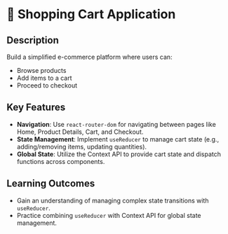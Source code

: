 # 🛒 Shopping Cart Application

## Description

Build a simplified e-commerce platform where users can:

- Browse products
- Add items to a cart
- Proceed to checkout

## Key Features

- **Navigation**: Use `react-router-dom` for navigating between pages like Home, Product Details, Cart, and Checkout.
- **State Management**: Implement `useReducer` to manage cart state (e.g., adding/removing items, updating quantities).
- **Global State**: Utilize the Context API to provide cart state and dispatch functions across components.

## Learning Outcomes

- Gain an understanding of managing complex state transitions with `useReducer`.
- Practice combining `useReducer` with Context API for global state management.

<!-- https://www.behance.net/gallery/221164361/Furniture-Customisation-Web-App-Vero?tracking_source=search_projects|ecommerce+web+design&l=1https://www.behance.net/gallery/221164361/Furniture-Customisation-Web-App-Vero?tracking_source=search_projects|ecommerce+web+design&l=1 -->

<!-- https://undraw.co/illustrations/15 -->
<!-- https://calltoinspiration.com/ -->
<!-- https://lookup.design/ -->

<!-- roadmap.sh -->
